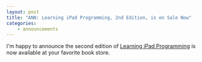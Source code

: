 ```yaml
---
layout: post
title: "ANN: Learning iPad Programming, 2nd Edition, is on Sale Now"
categories:
    - announcements
---
```

I'm happy to announce the second edition of [Learning iPad Programming][book] is now available at your favorite book store.

[book]: http://www.amazon.com/gp/product/0321885716/ref=as_li_ss_tl?ie=UTF8&camp=1789&creative=390957&creativeASIN=0321885716&linkCode=as2&tag=whitepeaksoft-20
